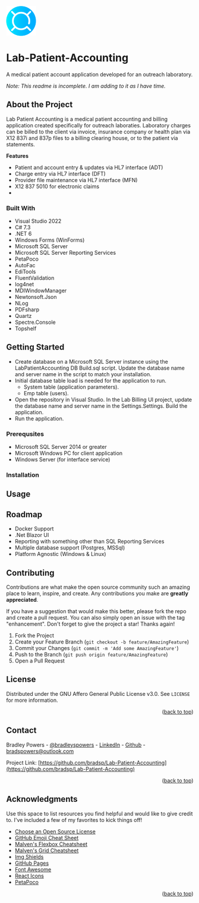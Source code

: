<img src="Lab Billing UI/Resources/logoicon2.png" alt="Logo" width="80" height="80">

# Lab-Patient-Accounting
A medical patient account application developed for an outreach laboratory.

*Note: This readme is incomplete. I am adding to it as I have time.*

## About the Project
Lab Patient Accounting is a medical patient accounting and billing application created specifically for outreach laboraties. Laboratory charges can be billed to the client via invoice, insurance company or health plan via X12 837i and 837p files to a billing clearing house, or to the patient via statements.

**Features**

* Patient and account entry & updates via HL7 interface (ADT)
* Charge entry via HL7 interface (DFT)
* Provider file maintenance via HL7 interface (MFN)
* X12 837 5010 for electronic claims
* 

### Built With

* Visual Studio 2022
* C# 7.3
* .NET 6
* Windows Forms (WinForms)
* Microsoft SQL Server
* Microsoft SQL Server Reporting Services
* PetaPoco
* AutoFac
* EdiTools
* FluentValidation
* log4net
* MDIWindowManager
* Newtonsoft.Json
* NLog
* PDFsharp
* Quartz
* Spectre.Console
* Topshelf

## Getting Started

* Create database on a Microsoft SQL Server instance using the LabPatientAccounting DB Build.sql script. Update the database name and server name in the script to match your installation.
* Initial database table load is needed for the application to run.
  * System table (application parameters).
  * Emp table (users). 
* Open the repository in Visual Studio. In the Lab Billing UI project, update the database name and server name in the Settings.Settings. Build the application. 
* Run the application.

### Prerequsites

* Microsoft SQL Server 2014 or greater
* Microsoft Windows PC for client application
* Windows Server (for interface service)

### Installation




## Usage


## Roadmap
* Docker Support
* .Net Blazor UI
* Reporting with something other than SQL Reporting Services
* Multiple database support (Postgres, MSSql)
* Platform Agnostic (Windows & Linux)

## Contributing

Contributions are what make the open source community such an amazing place to learn, inspire, and create. Any contributions you make are **greatly appreciated**.

If you have a suggestion that would make this better, please fork the repo and create a pull request. You can also simply open an issue with the tag "enhancement".
Don't forget to give the project a star! Thanks again!

1. Fork the Project
2. Create your Feature Branch (`git checkout -b feature/AmazingFeature`)
3. Commit your Changes (`git commit -m 'Add some AmazingFeature'`)
4. Push to the Branch (`git push origin feature/AmazingFeature`)
5. Open a Pull Request

<!-- LICENSE -->
## License

Distributed under the GNU Affero General Public License v3.0. See `LICENSE` for more information.

<p align="right">(<a href="#readme-top">back to top</a>)</p>


<!-- CONTACT -->
## Contact

Bradley Powers - [@bradleyspowers](https://twitter.com/bradleyspowers) - [LinkedIn](https://www.linkedin.com/in/bradley-powers/) - [Github](https://github.com/bradsp) - bradspowers@outlook.com

Project Link: [https://github.com/bradsp/Lab-Patient-Accounting](https://github.com/bradsp/Lab-Patient-Accounting)

<p align="right">(<a href="#readme-top">back to top</a>)</p>


<!-- ACKNOWLEDGMENTS -->
## Acknowledgments

Use this space to list resources you find helpful and would like to give credit to. I've included a few of my favorites to kick things off!

* [Choose an Open Source License](https://choosealicense.com)
* [GitHub Emoji Cheat Sheet](https://www.webpagefx.com/tools/emoji-cheat-sheet)
* [Malven's Flexbox Cheatsheet](https://flexbox.malven.co/)
* [Malven's Grid Cheatsheet](https://grid.malven.co/)
* [Img Shields](https://shields.io)
* [GitHub Pages](https://pages.github.com)
* [Font Awesome](https://fontawesome.com)
* [React Icons](https://react-icons.github.io/react-icons/search)
* [PetaPoco](https://github.com/CollaboratingPlatypus/PetaPoco)

<p align="right">(<a href="#readme-top">back to top</a>)</p>

